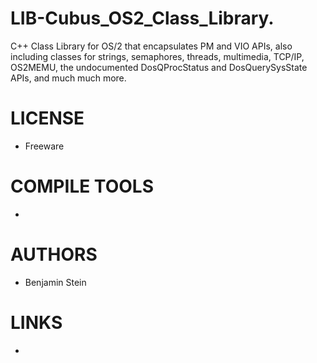 LIB-Cubus_OS2_Class_Library.
============================

C++ Class Library for OS/2 that encapsulates PM and VIO APIs, also including classes for strings, semaphores, threads, multimedia, TCP/IP, OS2MEMU, the undocumented DosQProcStatus and DosQuerySysState APIs, and much much more. 


LICENSE
===============
* Freeware

COMPILE TOOLS
===============
* 

AUTHORS
===============
* Benjamin Stein

LINKS
===============
* 

